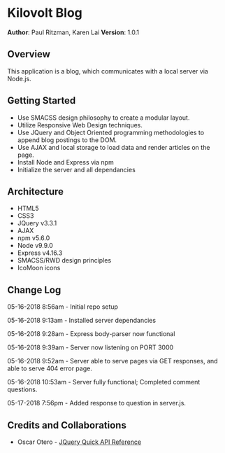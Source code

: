 # Kilovolt Blog

**Author**: Paul Ritzman, Karen Lai 
**Version**: 1.0.1

## Overview
This application is a blog, which communicates with a local server via Node.js.

## Getting Started
* Use SMACSS design philosophy to create a modular layout.
* Utilize Responsive Web Design techniques.
* Use JQuery and Object Oriented programming methodologies to append blog postings to the DOM.
* Use AJAX and local storage to load data and render articles on the page.
* Install Node and Express via npm
* Initialize the server and all dependancies

## Architecture
* HTML5
* CSS3
* JQuery v3.3.1
* AJAX
* npm v5.6.0
* Node v9.9.0
* Express v4.16.3
* SMACSS/RWD design principles
* IcoMoon icons

## Change Log
05-16-2018 8:56am - Initial repo setup

05-16-2018 9:13am - Installed server dependancies

05-16-2018 9:28am - Express body-parser now functional

05-16-2018 9:39am - Server now listening on PORT 3000

05-16-2018 9:52am - Server able to serve pages via GET responses, and able to serve 404 error page.

05-16-2018 10:53am - Server fully functional; Completed comment questions.

05-17-2018 7:56pm - Added response to question in server.js.

## Credits and Collaborations

* Oscar Otero - [JQuery Quick API Reference](https://oscarotero.com/jquery/)